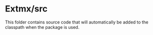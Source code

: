 # Extmx/src

This folder contains source code that will automatically be added to the classpath when
the package is used.
